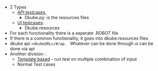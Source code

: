 - 2 Types
	- [API testcases](API%20testcases.md), 
		- Dkube.py: is the resources files
	- [UI testcases](UI%20testcases.md):
		- Dkube.resources
- For each functionality there is a seperate .ROBOT file
- If there is a common functionality, it goes into dkube.resources files
- dkube api `<dkubeURL>/#/ap. `    Whatever can be done through ui can be done via api
- Another division :
	- [Template based](Template%20based.md) - run test on multiple combination of input
	- Normal Test cases